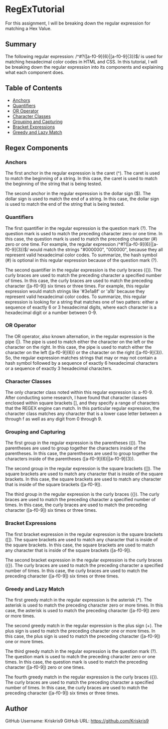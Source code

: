 # RegExTutorial

For this assignment, I will be breaking down the regular expression for matching a Hex Value. 


## Summary


The following regular expression: /^#?([a-f0-9]{6}|[a-f0-9]{3})$/ is used for matching hexadecimal color codes in HTML and CSS. In this tutorial, I will be breaking down the regular expression into its components and explaining what each component does.

## Table of Contents

- [Anchors](#anchors)
- [Quantifiers](#quantifiers)
- [OR Operator](#or-operator)
- [Character Classes](#character-classes)
- [Grouping and Capturing](#grouping-and-capturing)
- [Bracket Expressions](#bracket-expressions)
- [Greedy and Lazy Match](#greedy-and-lazy-match)

## Regex Components

### Anchors

The first anchor in the regular expression is the caret (^). The caret is used to match the beginning of a string. In this case, the caret is used to match the beginning of the string that is being tested.

The second anchor in the regular expression is the dollar sign ($). The dollar sign is used to match the end of a string. In this case, the dollar sign is used to match the end of the string that is being tested.


### Quantifiers

The first quantifier in the regular expression is the question mark (?). The question mark is used to match the preceding character zero or one time. In this case, the question mark is used to match the preceding character (#) zero or one time. For example, the regular expression /^#?([a-f0-9]{6}|[a-f0-9]{3})$/ would match the strings "#000000", "000000", because they all represent valid hexadecimal color codes. To summarize, the hash symbol (#) is optional in this regular expression because of the question mark (?).

The second quantifier in the regular expression is the curly braces ({}). The curly braces are used to match the preceding character a specified number of times. In this case, the curly braces are used to match the preceding character ([a-f0-9]) six times or three times. For example, this regular expression would match strings like '#3e1a8f' or 'a1b' because they represent valid hexadecimal color codes. To summarize, this regular expression is looking for a string that matches one of two patters: either a sequence of exactly 6 or 3 hexadecimal digits, where each character is a hexadecimal digit or a number between 0-9.


### OR Operator

The OR operator, also known alternation, in the regular expression is the pipe (|). The pipe is used to match either the character on the left or the character on the right. In this case, the pipe is used to match either the character on the left ([a-f0-9]{6}) or the character on the right ([a-f0-9]{3}). So, the regular expression matches strings that may or may not contain a hash symbol followed by a sequence of exactly 6 hexadecimal characters or a sequence of exactly 3 hexadecimal characters.



### Character Classes

The only character class noted within this regular expression is: a-f0-9. After conducting some research, I have found that character classes enclosed within square brackets [], and they specify a range of characters that the REGEX engine can match. In this particular regular expression, the character class matches any character that is a lower case letter between a through f as well as any digit from 0 through 9. 












### Grouping and Capturing

The first group in the regular expression is the parentheses (()). The parentheses are used to group together the characters inside of the parentheses. In this case, the parentheses are used to group together the characters inside of the parentheses ([a-f0-9]{6}|[a-f0-9]{3}).

The second group in the regular expression is the square brackets ([]). The square brackets are used to match any character that is inside of the square brackets. In this case, the square brackets are used to match any character that is inside of the square brackets ([a-f0-9]).

The third group in the regular expression is the curly braces ({}). The curly braces are used to match the preceding character a specified number of times. In this case, the curly braces are used to match the preceding character ([a-f0-9]) six times or three times.



### Bracket Expressions

The first bracket expression in the regular expression is the square brackets ([]). The square brackets are used to match any character that is inside of the square brackets. In this case, the square brackets are used to match any character that is inside of the square brackets ([a-f0-9]).

The second bracket expression in the regular expression is the curly braces ({}). The curly braces are used to match the preceding character a specified number of times. In this case, the curly braces are used to match the preceding character ([a-f0-9]) six times or three times.



### Greedy and Lazy Match

The first greedy match in the regular expression is the asterisk (*). The asterisk is used to match the preceding character zero or more times. In this case, the asterisk is used to match the preceding character ([a-f0-9]) zero or more times.

The second greedy match in the regular expression is the plus sign (+). The plus sign is used to match the preceding character one or more times. In this case, the plus sign is used to match the preceding character ([a-f0-9]) one or more times.

The third greedy match in the regular expression is the question mark (?). The question mark is used to match the preceding character zero or one times. In this case, the question mark is used to match the preceding character ([a-f0-9]) zero or one times.

The fourth greedy match in the regular expression is the curly braces ({}). The curly braces are used to match the preceding character a specified number of times. In this case, the curly braces are used to match the preceding character ([a-f0-9]) six times or three times.


## Author

GitHub Username: Kriskris9
GitHub URL: https://github.com/Kriskris9

